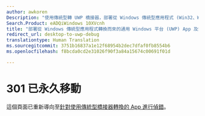 ```yaml
---
author: awkoren
Description: "使用傳統型轉 UWP 橋接器，部署從 Windows 傳統型應用程式 (Win32、WPF 及 Windows Forms) 轉換而來的通用 Windows 平台 (UWP) App 及針對這些 App 進行偵錯。"
Search.Product: eADQiWindows 10XVcnh
title: "部署從 Windows 傳統型應用程式轉換而來的通用 Windows 平台 (UWP) App 及針對這些 App 進行偵錯"
redirect_url: desktop-to-uwp-debug
translationtype: Human Translation
ms.sourcegitcommit: 3751b16837a1e12f68954b2dec7dfaf0fb8554b6
ms.openlocfilehash: f8bcda0cd2e31026f90f3a84a15674c00691f01d

---
```


# 301 已永久移動

這個頁面已重新導向至[針對使用傳統型橋接器轉換的 App 進行偵錯](desktop-to-uwp-debug.md)。 


<!--HONumber=Nov16_HO1-->


